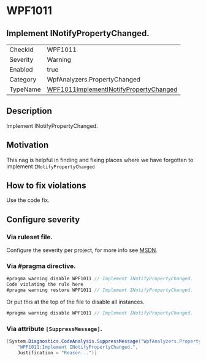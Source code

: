 # WPF1011
## Implement INotifyPropertyChanged.

<!-- start generated table -->
<table>
<tr>
  <td>CheckId</td>
  <td>WPF1011</td>
</tr>
<tr>
  <td>Severity</td>
  <td>Warning</td>
</tr>
<tr>
  <td>Enabled</td>
  <td>true</td>
</tr>
<tr>
  <td>Category</td>
  <td>WpfAnalyzers.PropertyChanged</td>
</tr>
<tr>
  <td>TypeName</td>
  <td><a href="https://github.com/DotNetAnalyzers/WpfAnalyzers/blob/master/WpfAnalyzers.Analyzers/PropertyChanged/WPF1011ImplementINotifyPropertyChanged.cs">WPF1011ImplementINotifyPropertyChanged</a></td>
</tr>
</table>
<!-- end generated table -->

## Description

Implement INotifyPropertyChanged.

## Motivation

This nag is helpful in finding and fixing places where we have forgotten to implement `INotifyPropertyChanged`

## How to fix violations

Use the code fix.

<!-- start generated config severity -->
## Configure severity

### Via ruleset file.

Configure the severity per project, for more info see [MSDN](https://msdn.microsoft.com/en-us/library/dd264949.aspx).

### Via #pragma directive.
```C#
#pragma warning disable WPF1011 // Implement INotifyPropertyChanged.
Code violating the rule here
#pragma warning restore WPF1011 // Implement INotifyPropertyChanged.
```

Or put this at the top of the file to disable all instances.
```C#
#pragma warning disable WPF1011 // Implement INotifyPropertyChanged.
```

### Via attribute `[SuppressMessage]`.

```C#
[System.Diagnostics.CodeAnalysis.SuppressMessage("WpfAnalyzers.PropertyChanged", 
    "WPF1011:Implement INotifyPropertyChanged.", 
    Justification = "Reason...")]
```
<!-- end generated config severity -->